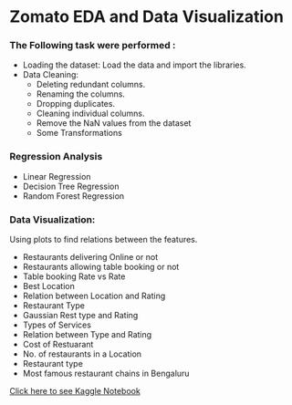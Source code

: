 # Zomato EDA and Data Visualization 

### The Following task were performed :
- Loading the dataset: Load the data and import the libraries.
- Data Cleaning:
  - Deleting redundant columns.
  - Renaming the columns.
  - Dropping duplicates.
  - Cleaning individual columns.
  - Remove the NaN values from the dataset
  - Some Transformations

### Regression Analysis
- Linear Regression
- Decision Tree Regression
- Random Forest Regression

### Data Visualization: 
Using plots to find relations between the features.
- Restaurants delivering Online or not
- Restaurants allowing table booking or not
- Table booking Rate vs Rate
- Best Location
- Relation between Location and Rating
- Restaurant Type
- Gaussian Rest type and Rating
- Types of Services
- Relation between Type and Rating
- Cost of Restuarant
- No. of restaurants in a Location
- Restaurant type
- Most famous restaurant chains in Bengaluru

[Click here to see Kaggle Notebook](https://www.kaggle.com/ashish12350/zomato)
